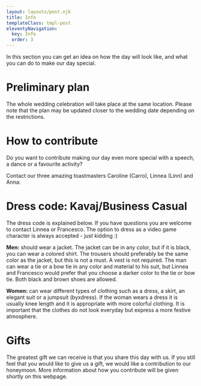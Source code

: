 ```yaml
---
layout: layouts/post.njk
title: Info
templateClass: tmpl-post
eleventyNavigation:
  key: Info
  order: 3
---
```


In this section you can get an idea on how the day will look like,
and what you can do to make our day special.

# Preliminary plan

The whole wedding celebration will take place at the same location.
Please note that the plan may be updated closer to the wedding date depending on the restrictions.

<p id="pForSchedule"></p>

# How to contribute

Do you want to contribute making our day even more special
with a speech, a dance or a favourite activity?

Contact our three amazing toastmasters Caroline (Carro), Linnea (Linn) and Anna:
<p id="pForToast"></p>

# Dress code: Kavaj/Business Casual

The dress code is explained below.
If you have questions you are welcome to contact Linnea or Francesco.
The option to dress as a video game character is always accepted - just kidding :)

**Men:** should wear a jacket.
The jacket can be in any color, but if it is black, you can wear a colored shirt.
The trousers should preferably be the same color as the jacket, but this is not a must.
A vest is not required. The man can wear a tie or a bow tie in any color and material to his suit, but Linnea and Francesco would prefer that you choose a darker color to the tie or bow tie. Both black and brown shoes are allowed.

**Women:** can wear different types of clothing such as a dress, a skirt, an elegant suit or a jumpsuit (byxdress). If the woman wears a dress it is usually knee length and it is appropriate with more colorful clothing. It is important that the clothes do not look everyday but express a more festive atmosphere. 

# Gifts
The greatest gift we can receive is that you share this day with us. If you still feel that you would like to give us a gift, we would like a contribution to our honeymoon. More information about how you contribute will be given shortly on this webpage.

<script>
  readFromFirebaseParam('textSchedule','pForSchedule');
  readFromFirebaseParam('textToast','pForToast');
</script>
